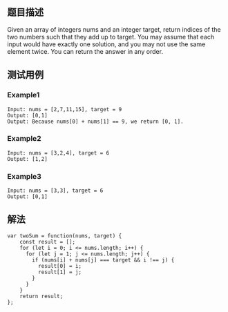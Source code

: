 ## 题目描述

Given an array of integers nums and an integer target, return indices of the two numbers such that they add up to target.
You may assume that each input would have exactly one solution, and you may not use the same element twice.
You can return the answer in any order.

## 测试用例

### Example1

```
Input: nums = [2,7,11,15], target = 9
Output: [0,1]
Output: Because nums[0] + nums[1] == 9, we return [0, 1].
```
### Example2

```
Input: nums = [3,2,4], target = 6
Output: [1,2]
```

### Example3

```
Input: nums = [3,3], target = 6
Output: [0,1]
```

## 解法

```
var twoSum = function(nums, target) {
    const result = [];
    for (let i = 0; i <= nums.length; i++) {
      for (let j = 1; j <= nums.length; j++) {
        if (nums[i] + nums[j] === target && i !== j) {
          result[0] = i;
          result[1] = j;
        }
      }
    }
    return result;
};
```






